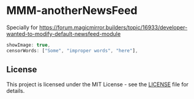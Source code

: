 # MMM-anotherNewsFeed

Specially for https://forum.magicmirror.builders/topic/16933/developer-wanted-to-modify-default-newsfeed-module

```js
showImage: true,
censorWords: ["Some", "improper words", "here"],


```

## License

This project is licensed under the MIT License - see the [LICENSE](LICENSE.md) file for details.